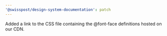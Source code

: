 ```yaml
---
'@swisspost/design-system-documentation': patch
---
```


Added a link to the CSS file containing the @font-face definitions hosted on our CDN.